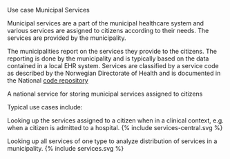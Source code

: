 Use case Municipal Services

Municipal services are a part of the municipal healthcare system and various services are assigned to citizens according to their needs. The services are provided by the municipality.

The municipalities report on the services they provide to the citizens. The reporting is done by the municipality and is typically based on the data contained in a local EHR system. 
Services are classified by a service code as described by the Norwegian Directorate of Health and is documented in the National [code repository]("https://finnkode.helsedirektoratet.no/adm/collections/9151")

A national service for storing municipal services assigned to citizens

Typical use cases include:

Looking up the services assigned to a citizen when in a clinical context, e.g. when a citizen is admitted to a hospital.
{% include services-central.svg %}

Looking up all services of one type to analyze distribution of services in a municipality.
{% include services.svg %}